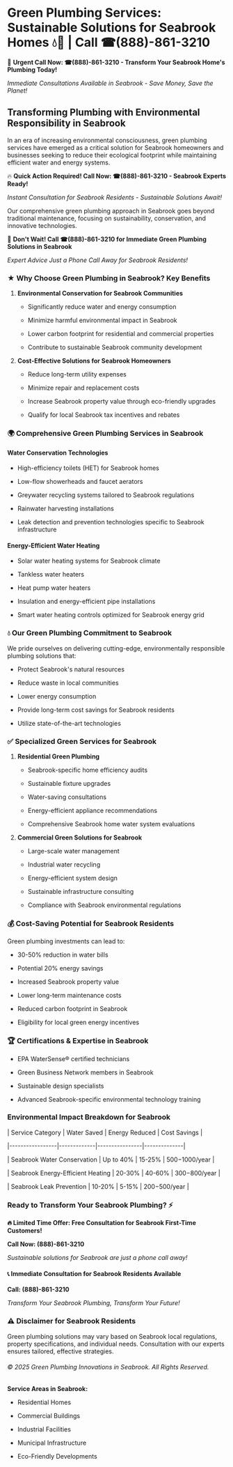 # Green Plumbing Services: Sustainable Solutions for Seabrook Homes 💧🌿 | Call ☎(888)-861-3210

🚨 **Urgent Call Now: ☎(888)-861-3210 - Transform Your Seabrook Home's Plumbing Today!**
*Immediate Consultations Available in Seabrook - Save Money, Save the Planet!*

## Transforming Plumbing with Environmental Responsibility in Seabrook

In an era of increasing environmental consciousness, green plumbing services have emerged as a critical solution for Seabrook homeowners and businesses seeking to reduce their ecological footprint while maintaining efficient water and energy systems. 

🔥 **Quick Action Required! Call Now: ☎(888)-861-3210 - Seabrook Experts Ready!**
*Instant Consultation for Seabrook Residents - Sustainable Solutions Await!*

Our comprehensive green plumbing approach in Seabrook goes beyond traditional maintenance, focusing on sustainability, conservation, and innovative technologies.

🚨 **Don't Wait! Call ☎(888)-861-3210 for Immediate Green Plumbing Solutions in Seabrook**
*Expert Advice Just a Phone Call Away for Seabrook Residents!*

### ★ Why Choose Green Plumbing in Seabrook? Key Benefits

1. **Environmental Conservation for Seabrook Communities** 
   - Significantly reduce water and energy consumption
   - Minimize harmful environmental impact in Seabrook
   - Lower carbon footprint for residential and commercial properties
   - Contribute to sustainable Seabrook community development

2. **Cost-Effective Solutions for Seabrook Homeowners** 
   - Reduce long-term utility expenses
   - Minimize repair and replacement costs
   - Increase Seabrook property value through eco-friendly upgrades
   - Qualify for local Seabrook tax incentives and rebates

### 🌍 Comprehensive Green Plumbing Services in Seabrook

#### Water Conservation Technologies
- High-efficiency toilets (HET) for Seabrook homes
- Low-flow showerheads and faucet aerators
- Greywater recycling systems tailored to Seabrook regulations
- Rainwater harvesting installations
- Leak detection and prevention technologies specific to Seabrook infrastructure

#### Energy-Efficient Water Heating
- Solar water heating systems for Seabrook climate
- Tankless water heaters
- Heat pump water heaters
- Insulation and energy-efficient pipe installations
- Smart water heating controls optimized for Seabrook energy grid

### 💧 Our Green Plumbing Commitment to Seabrook

We pride ourselves on delivering cutting-edge, environmentally responsible plumbing solutions that:
- Protect Seabrook's natural resources
- Reduce waste in local communities
- Lower energy consumption
- Provide long-term cost savings for Seabrook residents
- Utilize state-of-the-art technologies

### ✅ Specialized Green Services for Seabrook

1. **Residential Green Plumbing**
   - Seabrook-specific home efficiency audits
   - Sustainable fixture upgrades
   - Water-saving consultations
   - Energy-efficient appliance recommendations
   - Comprehensive Seabrook home water system evaluations

2. **Commercial Green Solutions for Seabrook**
   - Large-scale water management
   - Industrial water recycling
   - Energy-efficient system design
   - Sustainable infrastructure consulting
   - Compliance with Seabrook environmental regulations

### 💰 Cost-Saving Potential for Seabrook Residents

Green plumbing investments can lead to:
- 30-50% reduction in water bills
- Potential 20% energy savings
- Increased Seabrook property value
- Lower long-term maintenance costs
- Reduced carbon footprint in Seabrook
- Eligibility for local green energy incentives

### 🏆 Certifications & Expertise in Seabrook

- EPA WaterSense® certified technicians
- Green Business Network members in Seabrook
- Sustainable design specialists
- Advanced Seabrook-specific environmental technology training

### Environmental Impact Breakdown for Seabrook

| Service Category | Water Saved | Energy Reduced | Cost Savings |
|-----------------|-------------|----------------|--------------|
| Seabrook Water Conservation | Up to 40% | 15-25% | $500-$1000/year |
| Seabrook Energy-Efficient Heating | 20-30% | 40-60% | $300-$800/year |
| Seabrook Leak Prevention | 10-20% | 5-15% | $200-$500/year |

### Ready to Transform Your Seabrook Plumbing? ⚡

**🔥 Limited Time Offer: Free Consultation for Seabrook First-Time Customers!**

**Call Now: (888)-861-3210**
*Sustainable solutions for Seabrook are just a phone call away!*

#### 📞 Immediate Consultation for Seabrook Residents Available

**Call: (888)-861-3210**
*Transform Your Seabrook Plumbing, Transform Your Future!*

### ⚠️ Disclaimer for Seabrook Residents

Green plumbing solutions may vary based on Seabrook local regulations, property specifications, and individual needs. Consultation with our experts ensures tailored, effective strategies.

###### © 2025 Green Plumbing Innovations in Seabrook. All Rights Reserved.

**Service Areas in Seabrook:** 
- Residential Homes
- Commercial Buildings
- Industrial Facilities
- Municipal Infrastructure
- Eco-Friendly Developments